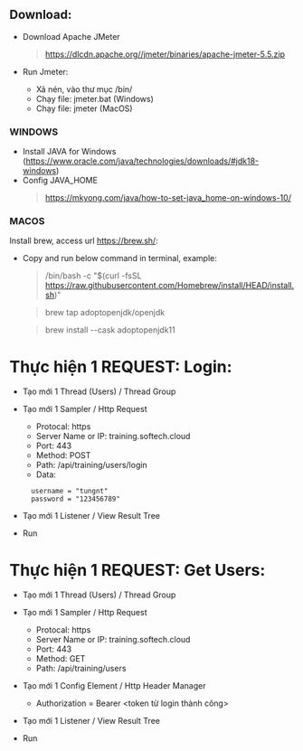 ## Download:

- Download Apache JMeter

  > https://dlcdn.apache.org//jmeter/binaries/apache-jmeter-5.5.zip

- Run Jmeter:
  - Xả nén, vào thư mục /bin/
  - Chạy file: jmeter.bat (Windows)
  - Chạy file: jmeter (MacOS)

### WINDOWS

- Install JAVA for Windows (https://www.oracle.com/java/technologies/downloads/#jdk18-windows)
- Config JAVA_HOME
  > https://mkyong.com/java/how-to-set-java_home-on-windows-10/

### MACOS

Install brew, access url https://brew.sh/:

- Copy and run below command in terminal, example:

  > /bin/bash -c "$(curl -fsSL https://raw.githubusercontent.com/Homebrew/install/HEAD/install.sh)"

  > brew tap adoptopenjdk/openjdk

  > brew install --cask adoptopenjdk11

# Thực hiện 1 REQUEST: Login:

- Tạo mới 1 Thread (Users) / Thread Group
- Tạo mới 1 Sampler / Http Request

  - Protocal: https
  - Server Name or IP: training.softech.cloud
  - Port: 443
  - Method: POST
  - Path: /api/training/users/login
  - Data:

  ```
    username = "tungnt"
    password = "123456789"
  ```

- Tạo mới 1 Listener / View Result Tree
- Run

# Thực hiện 1 REQUEST: Get Users:

- Tạo mới 1 Thread (Users) / Thread Group
- Tạo mới 1 Sampler / Http Request

  - Protocal: https
  - Server Name or IP: training.softech.cloud
  - Port: 443
  - Method: GET
  - Path: /api/training/users

- Tạo mới 1 Config Element / Http Header Manager

  - Authorization = Bearer <token từ login thành công>

- Tạo mới 1 Listener / View Result Tree
- Run
